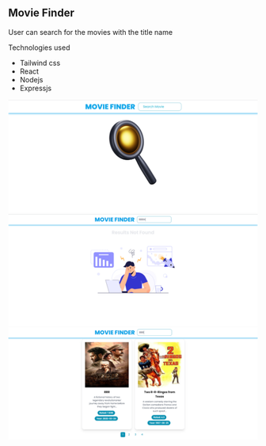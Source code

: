 ## Movie Finder
 User can search for the movies with the title name 

 Technologies used
 - Tailwind css
 - React
 - Nodejs
 - Expressjs
 
 
 ![Home](./moviefinder/Assets/HOME.PNG)
 ![Movie%20Not%20found](./moviefinder/Assets/RESULTNOTFOUND.PNG)
 ![Movie%20Result](./moviefinder/Assets/RESULT.PNG)
